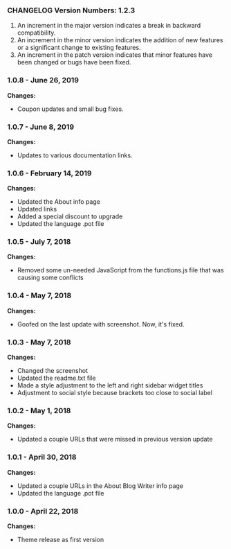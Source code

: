 ###  CHANGELOG Version Numbers: 1.2.3

1. An increment in the major version indicates a break in backward compatibility.
2. An increment in the minor version indicates the addition of new features or a significant change to existing features.
3. An increment in the patch version indicates that minor features have been changed or bugs have been fixed.

### 1.0.8 - June 26, 2019

**Changes:** 

- Coupon updates and small bug fixes.


### 1.0.7 - June 8, 2019

**Changes:** 

- Updates to various documentation links.


### 1.0.6 - February 14, 2019

**Changes:** 

- Updated the About info page
- Updated links
- Added a special discount to upgrade
- Updated the language .pot file


### 1.0.5 - July 7, 2018

**Changes:** 

- Removed some un-needed JavaScript from the functions.js file that was causing some conflicts


### 1.0.4 - May 7, 2018

**Changes:** 

- Goofed on the last update with screenshot. Now, it's fixed.


### 1.0.3 - May 7, 2018

**Changes:** 

- Changed the screenshot
- Updated the readme.txt file
- Made a style adjustment to the left and right sidebar widget titles
- Adjustment to social style because brackets too close to social label



### 1.0.2 - May 1, 2018

**Changes:** 

- Updated a couple URLs that were missed in previous version update


### 1.0.1 - April 30, 2018

**Changes:** 

- Updated a couple URLs in the About Blog Writer info page
- Updated the language .pot file


### 1.0.0 - April 22, 2018

**Changes:** 

- Theme release as first version